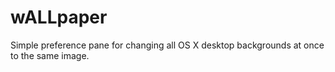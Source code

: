 wALLpaper
=========

Simple preference pane for changing all OS X desktop backgrounds at once to the same image.
